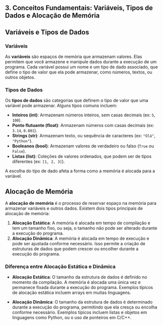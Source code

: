 ## 3. Conceitos Fundamentais: Variáveis, Tipos de Dados e Alocação de Memória



## Variáveis e Tipos de Dados

### Variáveis
As **variáveis** são espaços de memória que armazenam valores. Elas permitem que você armazene e manipule dados durante a execução de um programa. Cada variável possui um nome e um tipo de dado associado, que define o tipo de valor que ela pode armazenar, como números, textos, ou outros objetos.

### Tipos de Dados
Os **tipos de dados** são categorias que definem o tipo de valor que uma variável pode armazenar. Alguns tipos comuns incluem:

- **Inteiros (int)**: Armazenam números inteiros, sem casas decimais (ex: `5`, `100`).
- **Ponto flutuante (float)**: Armazenam números com casas decimais (ex: `3.14`, `0.001`).
- **Strings (str)**: Armazenam texto, ou sequência de caracteres (ex: `"Olá"`, `"Python"`).
- **Booleanos (bool)**: Armazenam valores de verdadeiro ou falso (`True` ou `False`).
- **Listas (list)**: Coleções de valores ordenados, que podem ser de tipos diferentes (ex: `[1, 2, 3]`).
  
A escolha do tipo de dado afeta a forma como a memória é alocada para a variável.

## Alocação de Memória

A **alocação de memória** é o processo de reservar espaço na memória para armazenar variáveis e outros dados. Existem dois tipos principais de alocação de memória:

1. **Alocação Estática**: A memória é alocada em tempo de compilação e tem um tamanho fixo, ou seja, o tamanho não pode ser alterado durante a execução do programa.
2. **Alocação Dinâmica**: A memória é alocada em tempo de execução e pode ser ajustada conforme necessário. Isso permite a criação de estruturas de dados que podem crescer ou encolher durante a execução do programa.

### Diferença entre Alocação Estática e Dinâmica

- **Alocação Estática**: O tamanho da estrutura de dados é definido no momento da compilação. A memória é alocada uma única vez e permanece fixada durante a execução do programa. Exemplos típicos de alocação estática incluem arrays em muitas linguagens.
  
- **Alocação Dinâmica**: O tamanho da estrutura de dados é determinado durante a execução do programa, permitindo que ela cresça ou encolha conforme necessário. Exemplos típicos incluem listas e objetos em linguagens como Python, ou o uso de ponteiros em C/C++.



